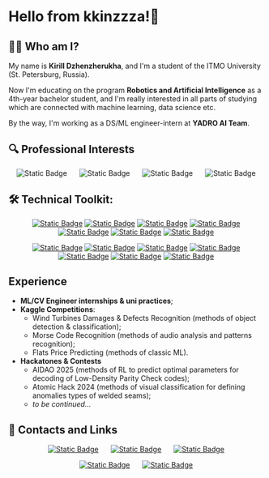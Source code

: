 # Hello from kkinzzza!👋

## 👨‍💻 **Who am I?**

My name is **Kirill Dzhenzherukha**, and I'm a student of the ITMO University (St. Petersburg, Russia).

Now I'm educating on the program **Robotics and Artificial Intelligence** as a 4th-year bachelor student, and I'm really interested in all parts of studying which are connected with machine learning, data science etc.

By the way, I'm working as a DS/ML engineer-intern at **YADRO AI Team**.

## 🔍 **Professional Interests**

<div align="center">
  
![Static Badge](https://img.shields.io/badge/Object%20Detection%20-%20%234A90E2?style=for-the-badge) $\quad$
![Static Badge](https://img.shields.io/badge/Anomaly%20Detection%20-%20%23D43F3F?style=for-the-badge) $\quad$
![Static Badge](https://img.shields.io/badge/Reinforcement%20Learning%20-%20%238A2BE2?style=for-the-badge) $\quad$
![Static Badge](https://img.shields.io/badge/Data%20Science%20&%20Analysis%20-%20%23002266?style=for-the-badge)

</div>

## 🛠 **Technical Toolkit:**

<div align="center">

[![Static Badge](https://img.shields.io/badge/Python-3776AB?style=for-the-badge&logo=python&labelColor=white&link=https%3A%2F%2Fwww.python.org)](https://www.python.org/)
[![Static Badge](https://img.shields.io/badge/PyTorch-EE4C2C?style=for-the-badge&logo=pytorch&labelColor=white&link=https%3A%2F%2Fpytorch.org)](https://pytorch.org/)
[![Static Badge](https://img.shields.io/badge/sklearn-%23F7931E?style=for-the-badge&logo=scikit-learn&labelColor=white&link=https%3A%2F%2Fscikit-learn.org%2Fstable%2Findex.html)](https://scikit-learn.org/stable/index.html)
[![Static Badge](https://img.shields.io/badge/opencv-%235C3EE8?style=for-the-badge&logo=opencv&logoColor=5c3ee8&labelColor=white&link=https%3A%2F%2Fopencv.org%2F)](https://opencv.org/)
[![Static Badge](https://img.shields.io/badge/yolo-%23111F68?style=for-the-badge&logo=yolo&logoColor=111f68&labelColor=white&link=https%3A%2F%2Fdocs.ultralytics.com)](https://docs.ultralytics.com/)
[![Static Badge](https://img.shields.io/badge/optuna-%23002C76?style=for-the-badge&logo=optuna&logoColor=%23002C76&labelColor=white&link=https%3A%2F%2Foptuna.org%2F)](https://optuna.org/)
[![Static Badge](https://img.shields.io/badge/conda-%2344A833?style=for-the-badge&logo=anaconda&logoColor=%2344A833&labelColor=white)](https://anaconda.org/main/conda)

[![Static Badge](https://img.shields.io/badge/Statistics-060330?style=for-the-badge&logo=sagemath&logoColor=060330&labelColor=white)](https://en.wikipedia.org/wiki/Mathematical_statistics?ysclid=mh5j1lvol684065974)
[![Static Badge](https://img.shields.io/badge/numpy-%23013243?style=for-the-badge&logo=numpy&logoColor=%23013243&labelColor=white&link=https%3A%2F%2Fnumpy.org%2F)](https://numpy.org/)
[![Static Badge](https://img.shields.io/badge/scipy-%238CAAE6?style=for-the-badge&logo=scipy&logoColor=%238CAAE6&labelColor=white&link=https%3A%2F%2Fscipy.org%2F)](https://scipy.org/)
[![Static Badge](https://img.shields.io/badge/plotly-%237A76FF?style=for-the-badge&logo=plotly&logoColor=%237A76FF&labelColor=white&link=https%3A%2F%2Fplotly.com%2Fpython%2F)](https://plotly.com/python/)
[![Static Badge](https://img.shields.io/badge/Jupyter-%23F37626?style=for-the-badge&logo=jupyter&logoColor=%23F37626&labelColor=white)](https://jupyter.org/)
[![Static Badge](https://img.shields.io/badge/google%20colab-%23F9AB00?style=for-the-badge&logo=googlecolab&logoColor=%23F9AB00&labelColor=white)](https://colab.research.google.com)
[![Static Badge](https://img.shields.io/badge/Git-%23F05032?style=for-the-badge&logo=git&logoColor=%23F05032&labelColor=white)](https://git-scm.com/)

</div>

## Experience

- **ML/CV Engineer internships & uni practices**;
- **Kaggle Competitions**:
    - Wind Turbines Damages & Defects Recognition (methods of object detection & classification);
    - Morse Code Recognition (methods of audio analysis and patterns recognition);
    - Flats Price Predicting (methods of classic ML).
- **Hackatones & Contests**
    - AIDAO 2025 (methods of RL to predict optimal parameters for decoding of Low-Density Parity Check codes);
    - Atomic Hack 2024 (methods of visual classification for defining anomalies types of welded seams);
    - *to be continued...*

## 🔗 **Contacts and Links**

<div align="center">

[![Static Badge](https://img.shields.io/badge/Telegram-%2326A5E4?style=for-the-badge&logo=telegram&logoColor=%2326A5E4&labelColor=white&link=https%3A%2F%2Ft.me%2Fdjinja)](https://t.me/djinja) $\quad$
[![Static Badge](https://img.shields.io/badge/vk-%230077FF?style=for-the-badge&logo=vk&logoColor=%230077FF&labelColor=white&link=https%3A%2F%2Fvk.com%2Fdjinja)](https://vk.com/djinja) $\quad$
[![Static Badge](https://img.shields.io/badge/email-%23004788?style=for-the-badge&logo=mail.ru&logoColor=%23004788&labelColor=white&link=mailto%3Adjinja%40vk.com)](mailto:djinja@vk.com)

[![Static Badge](https://img.shields.io/badge/github-%23181717?style=for-the-badge&logo=github&logoColor=%23181717&labelColor=white&link=https%3A%2F%2Fgithub.com%2Fkkinzzza)](https://github.com/kkinzzza) $\quad$
[![Static Badge](https://img.shields.io/badge/kaggle-%2320BEFF?style=for-the-badge&logo=kaggle&logoColor=%2320BEFF&labelColor=white&link=https%3A%2F%2Fwww.kaggle.com%2Fkkinza)](https://www.kaggle.com/kkinza)


</div>


